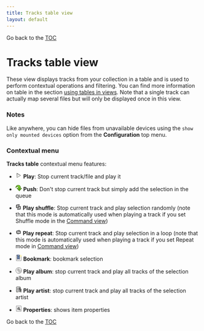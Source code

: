 ```yaml
---
title: Tracks table view
layout: default
---
```

Go back to the [TOC](/manual/main.html)

# Tracks table view
These view displays tracks from your collection in a table and is used to perform contextual operations and filtering. You can find more information on table in the section [using tables in views](using_tables_in_views.html). Note that a single track can actually map several files but will only be displayed once in this view.

### Notes
Like anywhere, you can hide files from unavailable devices using the ``show only mounted devices`` option from the **Configuration** top menu.

### Contextual menu

**Tracks table** contextual menu features:

- ![Image](/images/Player_play_16x16.png) **Play**: Stop current track/file and play it

- ![Image](/images/Push_16x16.png) **Push**: Don't stop current track but simply add the selection in the queue

- ![Image](/images/Shuffle_16x16.png) **Play shuffle**: Stop current track and play selection randomly (note that this mode is automatically used when playing a track if you set Shuffle mode in the [Command view](view_command.html))

- ![Image](/images/Repeat_16x16.png) **Play repeat**: Stop current track and play selection in a loop (note that this mode is automatically used when playing a track if you set Repeat mode in [Command view](view_command.html))

- ![Image](/images/Bookmark_16x16.png) **Bookmark**: bookmark selection

- ![Image](/images/Album_16x16.png) **Play album**: stop current track and play all tracks of the selection album

- ![Image](/images/Author_16x16.png) **Play artist**: stop current track and play all tracks of the selection artist

- ![Image](/images/Properties_16x16.png) **Properties**: shows item properties

Go back to the [TOC](/manual/main.html)
